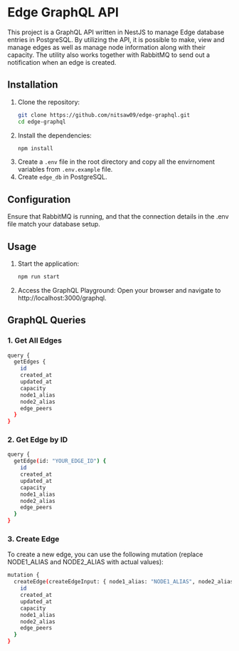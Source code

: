 # Edge GraphQL API

This project is a GraphQL API written in NestJS to manage Edge database entries in PostgreSQL. By utilizing the API, it is possible to make, view and manage edges as well as manage node information along with their capacity. The utility also works together with RabbitMQ to send out a notification when an edge is created.

## Installation

1. Clone the repository:
   ```bash
   git clone https://github.com/nitsaw09/edge-graphql.git
   cd edge-graphql
2. Install the dependencies:
   ```bash
   npm install
3. Create a `.env` file in the root directory and copy all the envirnoment variables from `.env.example` file.
4. Create `edge_db` in PostgreSQL.


## Configuration
Ensure that RabbitMQ is running, and that the connection details in the .env file match your database setup.

## Usage
1. Start the application:
    ```bash
    npm run start
    ```
2. Access the GraphQL Playground:
Open your browser and navigate to http://localhost:3000/graphql.

## GraphQL Queries
### 1. Get All Edges
```bash
query {
  getEdges {
    id
    created_at
    updated_at
    capacity
    node1_alias
    node2_alias
    edge_peers
  }
}
```
### 2. Get Edge by ID
```bash
query {
  getEdge(id: "YOUR_EDGE_ID") {
    id
    created_at
    updated_at
    capacity
    node1_alias
    node2_alias
    edge_peers
  }
}
```
### 3. Create Edge
To create a new edge, you can use the following mutation (replace NODE1_ALIAS and NODE2_ALIAS with actual values):
```bash
mutation {
  createEdge(createEdgeInput: { node1_alias: "NODE1_ALIAS", node2_alias: "NODE2_ALIAS" }) {
    id
    created_at
    updated_at
    capacity
    node1_alias
    node2_alias
    edge_peers
  }
}
```